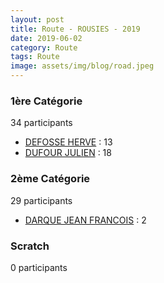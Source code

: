 ```yaml
---
layout: post
title: Route - ROUSIES - 2019
date: 2019-06-02
category: Route
tags: Route
image: assets/img/blog/road.jpeg
---
```


### 1ère Catégorie
34 participants
- [DEFOSSE HERVE](https://teamspecializedlille.cc/coureurs/defosseherve) : 13
- [DUFOUR JULIEN](https://teamspecializedlille.cc/coureurs/dufourjulien) : 18

### 2ème Catégorie
29 participants
- [DARQUE JEAN FRANCOIS](https://teamspecializedlille.cc/coureurs/darquejeanfrancois) : 2

### Scratch
0 participants
